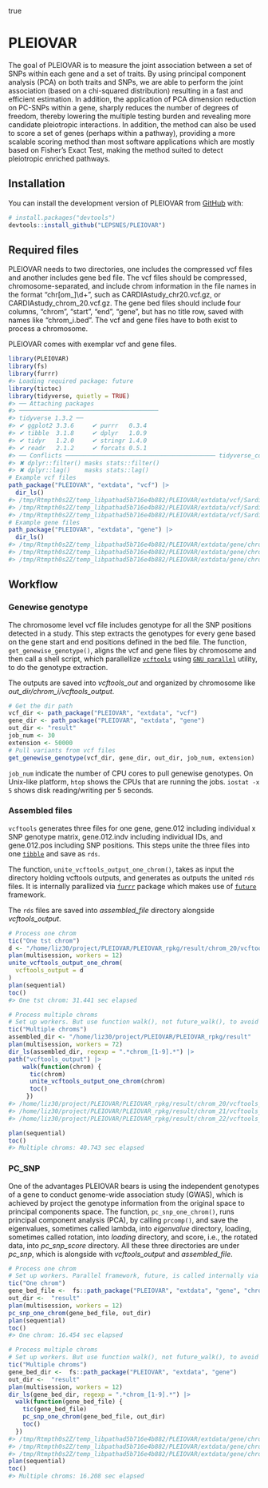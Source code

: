 
true

<!-- README.md is generated from README.Rmd. Please edit that file -->

# PLEIOVAR

<!-- badges: start -->
<!-- badges: end -->

The goal of PLEIOVAR is to measure the joint association between a set
of SNPs within each gene and a set of traits. By using principal
component analysis (PCA) on both traits and SNPs, we are able to perform
the joint association (based on a chi-squared distribution) resulting in
a fast and efficient estimation. In addition, the application of PCA
dimension reduction on PC-SNPs within a gene, sharply reduces the number
of degrees of freedom, thereby lowering the multiple testing burden and
revealing more candidate pleiotropic interactions. In addition, the
method can also be used to score a set of genes (perhaps within a
pathway), providing a more scalable scoring method than most software
applications which are mostly based on Fisher’s Exact Test, making the
method suited to detect pleiotropic enriched pathways.

## Installation

You can install the development version of PLEIOVAR from
[GitHub](https://github.com/) with:

``` r
# install.packages("devtools")
devtools::install_github("LEPSNES/PLEIOVAR")
```

## Required files

PLEIOVAR needs to two directories, one includes the compressed vcf files
and another includes gene bed file. The vcf files should be compressed,
chromosome-separated, and include chrom information in the file names in
the format “chr\[om\_\]\d+”, such as CARDIAstudy_chr20.vcf.gz, or
CARDIAstudy_chrom_20.vcf.gz. The gene bed files should include four
columns, “chrom”, “start”, “end”, “gene”, but has no title row, saved
with names like “chrom_i.bed”. The vcf and gene files have to both exist
to process a chromosome.

PLEIOVAR comes with exemplar vcf and gene files.

``` r
library(PLEIOVAR)
library(fs)
library(furrr)
#> Loading required package: future
library(tictoc)
library(tidyverse, quietly = TRUE)
#> ── Attaching packages
#> ───────────────────────────────────────
#> tidyverse 1.3.2 ──
#> ✔ ggplot2 3.3.6     ✔ purrr   0.3.4
#> ✔ tibble  3.1.8     ✔ dplyr   1.0.9
#> ✔ tidyr   1.2.0     ✔ stringr 1.4.0
#> ✔ readr   2.1.2     ✔ forcats 0.5.1
#> ── Conflicts ────────────────────────────────────────── tidyverse_conflicts() ──
#> ✖ dplyr::filter() masks stats::filter()
#> ✖ dplyr::lag()    masks stats::lag()
# Example vcf files
path_package("PLEIOVAR", "extdata", "vcf") |> 
  dir_ls()
#> /tmp/Rtmpth0s2Z/temp_libpathad5b716e4b882/PLEIOVAR/extdata/vcf/Sardinia.b37.ss2120.FAref.impv4.chr20.vcf.gz
#> /tmp/Rtmpth0s2Z/temp_libpathad5b716e4b882/PLEIOVAR/extdata/vcf/Sardinia.b37.ss2120.FAref.impv4.chr21.vcf.gz
#> /tmp/Rtmpth0s2Z/temp_libpathad5b716e4b882/PLEIOVAR/extdata/vcf/Sardinia.b37.ss2120.FAref.impv4.chr22.vcf.gz
# Example gene files
path_package("PLEIOVAR", "extdata", "gene") |> 
  dir_ls()
#> /tmp/Rtmpth0s2Z/temp_libpathad5b716e4b882/PLEIOVAR/extdata/gene/chrom_20.bed
#> /tmp/Rtmpth0s2Z/temp_libpathad5b716e4b882/PLEIOVAR/extdata/gene/chrom_21.bed
#> /tmp/Rtmpth0s2Z/temp_libpathad5b716e4b882/PLEIOVAR/extdata/gene/chrom_22.bed
```

## Workflow

### Genewise genotype

The chromosome level vcf file includes genotype for all the SNP
positions detected in a study. This step extracts the genotypes for
every gene based on the gene start and end positions defined in the bed
file. The function, `get_genewise_genotype()`, aligns the vcf and gene
files by chromosome and then call a shell script, which parallellize
[`vcftools`](https://vcftools.github.io/man_latest.html) using
[`GNU parallel`](https://www.gnu.org/software/parallel/) utility, to do
the genotype extraction.

The outputs are saved into *vcftools_out* and organized by chromosome
like *out_dir/chrom_i/vcftools_output*.

``` r
# Get the dir path
vcf_dir <- path_package("PLEIOVAR", "extdata", "vcf")
gene_dir <- path_package("PLEIOVAR", "extdata", "gene")
out_dir <- "result"
job_num <- 30
extension <- 50000
# Pull variants from vcf files
get_genewise_genotype(vcf_dir, gene_dir, out_dir, job_num, extension)
```

`job_num` indicate the number of CPU cores to pull genewise genotypes.
On Unix-like platform, `htop` shows the CPUs that are running the jobs.
`iostat -x 5` shows disk reading/writing per 5 seconds.

### Assembled files

`vcftools` generates three files for one gene, gene.012 including
individual x SNP genotype matrix, gene.012.indv including individual
IDs, and gene.012.pos including SNP positions. This steps unite the
three files into one [`tibble`](https://tibble.tidyverse.org/) and save
as `rds`.

The function, `unite_vcftools_output_one_chrom()`, takes as input the
directory holding vcftools outputs, and generates as outputs the united
`rds` files. It is internally parallized via
[`furrr`](https://furrr.futureverse.org/) package which makes use of
[`future`](https://future.futureverse.org/) framework.

The `rds` files are saved into *assembled_file* directory alongside
*vcftools_output*.

``` r
# Process one chrom
tic("One tst chrom")
d <- "/home/liz30/project/PLEIOVAR/PLEIOVAR_rpkg/result/chrom_20/vcftools_output"
plan(multisession, workers = 12)
unite_vcftools_output_one_chrom(
  vcftools_output = d
)
plan(sequential)
toc()
#> One tst chrom: 31.441 sec elapsed

# Process multiple chroms
# Set up workers. But use function walk(), not future_walk(), to avoid double paralleling at both chrom and gene levels.
tic("Multiple chroms")
assembled_dir <- "/home/liz30/project/PLEIOVAR/PLEIOVAR_rpkg/result"
plan(multisession, workers = 72)
dir_ls(assembled_dir, regexp = ".*chrom_[1-9].*") |>
path("vcftools_output") |>
    walk(function(chrom) {
      tic(chrom)
      unite_vcftools_output_one_chrom(chrom)
      toc()
     })
#> /home/liz30/project/PLEIOVAR/PLEIOVAR_rpkg/result/chrom_20/vcftools_output: 25.924 sec elapsed
#> /home/liz30/project/PLEIOVAR/PLEIOVAR_rpkg/result/chrom_21/vcftools_output: 1.277 sec elapsed
#> /home/liz30/project/PLEIOVAR/PLEIOVAR_rpkg/result/chrom_22/vcftools_output: 5.91 sec elapsed

plan(sequential)
toc()
#> Multiple chroms: 40.743 sec elapsed
```

### PC_SNP

One of the advantages PLEIOVAR bears is using the independent genotypes
of a gene to conduct genome-wide association study (GWAS), which is
achieved by project the genotype information from the original space to
principal components space. The function, `pc_snp_one_chrom()`, runs
principal component analysis (PCA), by calling `prcomp()`, and save the
eigenvalues, sometimes called lambda, into *eigenvalue* directory,
loading, sometimes called rotation, into *loading* directory, and score,
i.e., the rotated data, into *pc_snp_score* directory. All these three
directories are under *pc_snp*, which is alongside with
*vcftools_output* and *assembled_file*.

``` r
# Process one chrom
# Set up workers. Parallel framework, future, is called internally via furrr
tic("One chrom")
gene_bed_file <-  fs::path_package("PLEIOVAR", "extdata", "gene", "chrom_20.bed")
out_dir <-  "result"
plan(multisession, workers = 12)
pc_snp_one_chrom(gene_bed_file, out_dir)
plan(sequential)
toc()
#> One chrom: 16.454 sec elapsed

# Process multiple chroms
# Set up workers. But use function walk(), not future_walk(), to avoid double paralleling at both chrom and gene levels.
tic("Multiple chroms")
gene_bed_dir <-  fs::path_package("PLEIOVAR", "extdata", "gene")
out_dir <-  "result"
plan(multisession, workers = 12)
dir_ls(gene_bed_dir, regexp = ".*chrom_[1-9].*") |>
  walk(function(gene_bed_file) {
    tic(gene_bed_file)
    pc_snp_one_chrom(gene_bed_file, out_dir)
    toc()
  })
#> /tmp/Rtmpth0s2Z/temp_libpathad5b716e4b882/PLEIOVAR/extdata/gene/chrom_20.bed: 10.736 sec elapsed
#> /tmp/Rtmpth0s2Z/temp_libpathad5b716e4b882/PLEIOVAR/extdata/gene/chrom_21.bed: 1.138 sec elapsed
#> /tmp/Rtmpth0s2Z/temp_libpathad5b716e4b882/PLEIOVAR/extdata/gene/chrom_22.bed: 3.557 sec elapsed
plan(sequential)
toc()
#> Multiple chroms: 16.208 sec elapsed
```
